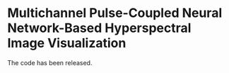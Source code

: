 # Multichannel Pulse-Coupled Neural Network-Based Hyperspectral Image Visualization
The code has been released.
